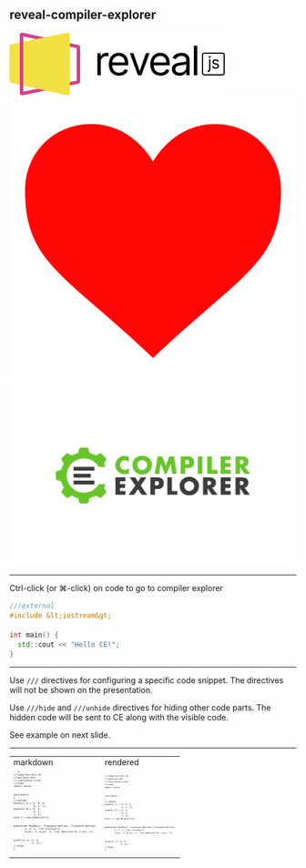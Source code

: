 ## reveal-compiler-explorer

<div class="row">
  <div class="column">
    <img src="images/reveal-black-text.svg" alt="reveal">
  </div>
  <div class="column">
    <img src="images/heart.png" alt="heart">
  </div>
  <div class="column">
    <img src="images/ce.svg" alt="ce">
  </div>
</div>

---

Ctrl-click (or ⌘-click) on code to go to compiler explorer

```cpp
///external
#include &lt;iostream&gt;

int main() {
  std::cout << "Hello CE!";
}
```

---

Use `///` directives for configuring a specific code snippet. 
The directives will not be shown on the presentation.

Use `///hide` and `///unhide` directives for hiding other code parts.
The hidden code will be sent to CE along with the visible code.

See example on next slide.

---

<table>
  <tr>
    <td>markdown</td>
    <td>rendered</td>
  </tr>
  <tr>
    <td>
      <pre style="font-size: 0.3em; display: table-cell;">
```d
///compiler=ldc1_20
///options=-m32
///libs=cblas:trunk
///hide
import cblas;
<br/>
void main()
{
///unhide
double[] A = [1, 0, 0,
              0, 1, 1];
double[] B = [1, 0,
              0, 1,
              2, 2];
auto C = new double[2*2];
<br/>
gemm(Order.RowMajor, Transpose.NoTrans, Transpose.NoTrans,
        2, 2, 3, /*no scaling*/1,
        A.ptr, 3, B.ptr, 2, /*no addition*/0, C.ptr, 2);
<br/>
assert(C == [1, 0,
             2, 3]);
///hide
}
```
      </pre>
    </td>
    <td>
      <pre style="font-size: 0.3em; display: table-cell;"><code data-trim data-noescape class="d">
///compiler=ldc1_20
///options=-m32
///libs=cblas:trunk
///hide
import cblas;
<br/>
void main()
{
///unhide
double[] A = [1, 0, 0,
              0, 1, 1];
double[] B = [1, 0,
              0, 1,
              2, 2];
auto C = new double[2*2];
<br/>
gemm(Order.RowMajor, Transpose.NoTrans, Transpose.NoTrans,
        2, 2, 3, /*no scaling*/1,
        A.ptr, 3, B.ptr, 2, /*no addition*/0, C.ptr, 2);
<br/>
assert(C == [1, 0,
             2, 3]);
///hide
}
      </code></pre>
    </td>
  </tr>
</table>
